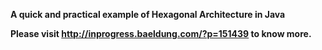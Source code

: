 <b>A quick and practical example of Hexagonal Architecture in Java <b>

Please visit http://inprogress.baeldung.com/?p=151439 to know more.
